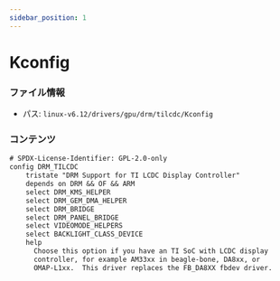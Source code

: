 ```yaml
---
sidebar_position: 1
---
```

# Kconfig

### ファイル情報

- パス: `linux-v6.12/drivers/gpu/drm/tilcdc/Kconfig`

### コンテンツ

```txt
# SPDX-License-Identifier: GPL-2.0-only
config DRM_TILCDC
	tristate "DRM Support for TI LCDC Display Controller"
	depends on DRM && OF && ARM
	select DRM_KMS_HELPER
	select DRM_GEM_DMA_HELPER
	select DRM_BRIDGE
	select DRM_PANEL_BRIDGE
	select VIDEOMODE_HELPERS
	select BACKLIGHT_CLASS_DEVICE
	help
	  Choose this option if you have an TI SoC with LCDC display
	  controller, for example AM33xx in beagle-bone, DA8xx, or
	  OMAP-L1xx.  This driver replaces the FB_DA8XX fbdev driver.


```
